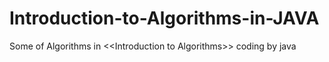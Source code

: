 # Introduction-to-Algorithms-in-JAVA
Some of Algorithms in &lt;&lt;Introduction to Algorithms>> coding by java
